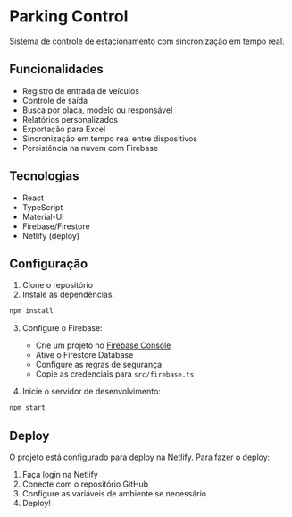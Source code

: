 # Parking Control

Sistema de controle de estacionamento com sincronização em tempo real.

## Funcionalidades

- Registro de entrada de veículos
- Controle de saída
- Busca por placa, modelo ou responsável
- Relatórios personalizados
- Exportação para Excel
- Sincronização em tempo real entre dispositivos
- Persistência na nuvem com Firebase

## Tecnologias

- React
- TypeScript
- Material-UI
- Firebase/Firestore
- Netlify (deploy)

## Configuração

1. Clone o repositório
2. Instale as dependências:
```bash
npm install
```
3. Configure o Firebase:
   - Crie um projeto no [Firebase Console](https://console.firebase.google.com/)
   - Ative o Firestore Database
   - Configure as regras de segurança
   - Copie as credenciais para `src/firebase.ts`

4. Inicie o servidor de desenvolvimento:
```bash
npm start
```

## Deploy

O projeto está configurado para deploy na Netlify. Para fazer o deploy:

1. Faça login na Netlify
2. Conecte com o repositório GitHub
3. Configure as variáveis de ambiente se necessário
4. Deploy!

